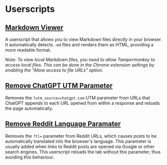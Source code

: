 # Userscripts

## [Markdown Viewer](Markdown_Viewer.user.js)

A userscript that allows you to view Markdown files directly in your browser. It automatically detects `.md` files and renders them as HTML, providing a more readable format.

_Note: To view local Markdown files, you need to allow Tampermonkey to access local files. This can be done in the Chrome extension settings by enabling the "Allow access to file URLs" option._

## [Remove ChatGPT UTM Parameter](Remove_ChatGPT_UTM_Parameter.user.js)

Removes the `?utm_source=chatgpt.com` UTM parameter from URLs that ChatGPT appends to each URL opened from within a response and reloads the page automatically.

## [Remove Reddit Language Paramater](Remove_Reddit_Language_Parameter.user.js)

Removes the `?tl=` parameter from Reddit URLs, which causes posts to be automatically translated into the browser's language. This parameter is usually added when links to Reddit posts are opened via Google or other search engines. This userscript reloads the tab without this parameter, thus avoiding this behaviour.
